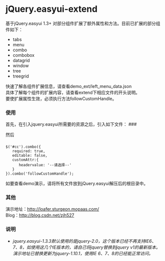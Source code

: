 jQuery.easyui-extend
====================
基于jQuery.easyui 1.3+ 对部分组件扩展了额外属性和方法。目前已扩展的部分组件如下：<br>
<ul>
  <li>tabs</li>
  <li>menu</li>
  <li>combo</li>
  <li>combobox</li>
  <li>datagrid</li>
  <li>window</li>
  <li>tree</li>
  <li>treegrid</li>
</ul>

快速了解各组件扩展信息，请查看demo_ext/left_menu_data.json<br>
具体了解每个组件的扩展内容，请查看extend下相应文件的开头说明。<br>
要使扩展属性生效，必须执行方法followCustomHandle。<br>


<h3>使用</h3>
首先，在引入jquery.easyui所需要的资源之后，引入如下文件：
###
    <link rel="stylesheet" type="text/css" href="../../extend/themes/easyui.extend.css">
    <link rel="stylesheet" type="text/css" href="../../extend/themes/icon.css">
    <script type="text/javascript" src="jquery.easyui.extend.min.js"></script>


然后



###  
    $('#cc').combo({
       required: true,
       editable: false,
       customAttr:{
          headervalue: '--请选择--'
       }
    }).combo('followCustomHandle');    



如要查看demo演示，请将所有文件放到jQuery.easyui解压后的根目录中。    




<h3>其他</h3>


演示地址：http://loafer.sturgeon.mopaas.com/<br>
Blog：http://blog.csdn.net/zjh527


<h3>说明</h3>
<i>
    <ul>
         <li>
            jquery.easyui-1.3.3默认使用的是jquery-2.0，这个版本已经不再支持IE6、7、8，如使用这几个IE版本的，请自己将jquery替换到jquery v1的最新版本。演示地址已替换更新为jquery-1.10.1，使用IE 6、7、8的已经能正常访问。
         </li>
    </ul>
</i>



